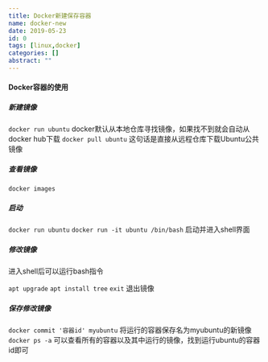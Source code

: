 ```yaml
---
title: Docker新建保存容器
name: docker-new
date: 2019-05-23
id: 0
tags: [linux,docker]
categories: []
abstract: ""
---
```



#### Docker容器的使用<!--more-->

##### 新建镜像

`docker run ubuntu` docker默认从本地仓库寻找镜像，如果找不到就会自动从docker hub下载
`docker pull ubuntu` 这句话是直接从远程仓库下载Ubuntu公共镜像

##### 查看镜像

`docker images`

##### 启动

`docker run ubuntu`
`docker run -it ubuntu /bin/bash` 启动并进入shell界面

##### 修改镜像

进入shell后可以运行bash指令

`apt upgrade`
`apt install tree`
`exit` 退出镜像

##### 保存修改镜像

`docker commit '容器id' myubuntu` 将运行的容器保存名为myubuntu的新镜像
`docker ps -a` 可以查看所有的容器以及其中运行的镜像，找到运行ubuntu的容器id即可



